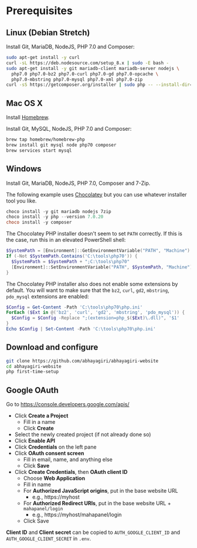 
# Prerequisites

## Linux (Debian Stretch)

Install Git, MariaDB, NodeJS, PHP 7.0 and Composer:

```sh
sudo apt-get install -y curl
curl -sL https://deb.nodesource.com/setup_8.x | sudo -E bash -
sudo apt-get install -y git mariadb-client mariadb-server nodejs \
  php7.0 php7.0-bz2 php7.0-curl php7.0-gd php7.0-opcache \
  php7.0-mbstring php7.0-mysql php7.0-xml php7.0-zip
curl -sS https://getcomposer.org/installer | sudo php -- --install-dir=/usr/local/bin --filename=composer
```

## Mac OS X

Install [Homebrew](http://brew.sh/).

Install Git, MySQL, NodeJS, PHP 7.0 and Composer:

```sh
brew tap homebrew/homebrew-php
brew install git mysql node php70 composer
brew services start mysql
```

## Windows

Install Git, MariaDB, NodeJS, PHP 7.0, Composer and 7-Zip.

The following example uses [Chocolatey](https://chocolatey.org/install) but you can use whatever installer tool you like.

```powershell
choco install -y git mariadb nodejs 7zip
choco install -y php --version 7.0.20
choco install -y composer
```

The Chocolatey PHP installer doesn't seem to set `PATH` correctly. If this is the case, run this in an elevated PowerShell shell:

```powershell
$SystemPath = [Environment]::GetEnvironmentVariable("PATH", "Machine")
If (-Not $SystemPath.Contains('C:\tools\php70')) {
  $SystemPath = $SystemPath + ";C:\tools\php70"
  [Environment]::SetEnvironmentVariable("PATH", $SystemPath, "Machine")
}
```

The Chocolatey PHP installer also does not enable some extensions by default. You will want to make sure that the `bz2`, `curl`, `gd2`, `mbstring`, `pdo_mysql` extensions are enabled:

```powershell
$Config = Get-Content -Path 'C:\tools\php70\php.ini'
ForEach ($Ext in @('bz2', 'curl', 'gd2', 'mbstring', 'pdo_mysql')) {
  $Config = $Config -Replace ";(extension=php_$($Ext)\.dll)", '$1'
}
Echo $Config | Set-Content -Path 'C:\tools\php70\php.ini'
```

## Download and configure

```sh
git clone https://github.com/abhayagiri/abhayagiri-website
cd abhayagiri-website
php first-time-setup
```

## Google OAuth

Go to https://console.developers.google.com/apis/

- Click **Create a Project**
  - Fill in a name
  - Click **Create**
- Select the newly created project (if not already done so)
- Click **Enable API**
- Click **Credentials** on the left pane
- Click **OAuth consent screen**
  - Fill in email, name, and anything else
  - Click **Save**
- Click **Create Credentials**, then **OAuth client ID**
  - Choose **Web Application**
  - Fill in name
  - For **Authorized JavaScript origins**, put in the base website URL
    - e.g., https://myhost
  - For **Authorized Redirect URIs**, put in the base website URL + `mahapanel/login`
    - e.g., https://myhost/mahapanel/login
  - Click Save

**Client ID** and **Client secret** can be copied to `AUTH_GOOGLE_CLIENT_ID` and `AUTH_GOOGLE_CLIENT_SECRET` in `.env`.
